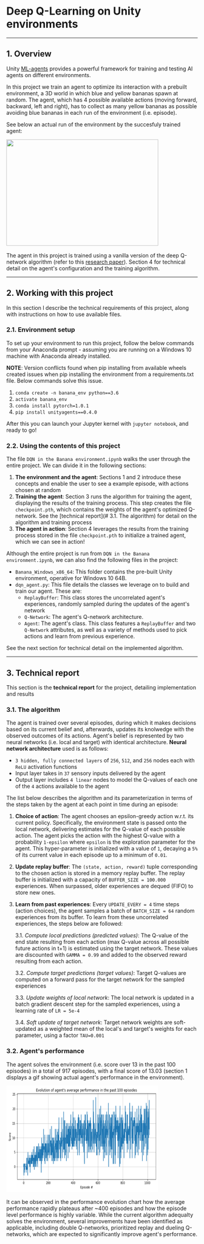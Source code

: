 # Deep Q-Learning on Unity environments

-----------

## 1. Overview

Unity [ML-agents](https://github.com/Unity-Technologies/ml-agents) provides a powerful framework for training
and testing AI agents on different environments. 

In this project we train an agent to optimize its interaction with a prebuilt environment, a 3D world in which blue and
yellow bananas spawn at random. The agent, which has 4 possible available actions (moving forward, backward, left and right), 
has to collect as many yellow bananas as possible avoiding blue bananas in each run of the environment (i.e. episode).

See below an actual run of the environment by the succesfuly trained agent:

<img src="images/agent_in_action.gif" width="400" height="280" loc="center"/>


The agent in this project is trained using a vanilla version of the deep Q-network algorithm (refer to this 
[research paper](https://web.stanford.edu/class/psych209/Readings/MnihEtAlHassibis15NatureControlDeepRL.pdf)). 
Section 4 for technical detail on the agent's configuration and the training algorithm.


-----------

## 2. Working with this project

In this section I describe the technical requirements of this project, along with instructions on how to use available files.


### 2.1. Environment setup

To set up your environment to run this project, follow the below commands from your Anaconda prompt - assuming
you are running on a Windows 10 machine with Anaconda already installed.

**NOTE**: Version conflicts found when pip installing from available wheels created issues when pip installing
the environment from a requirements.txt file. Below commands solve this issue.

1. `conda create -n banana_env python==3.6`
2. `activate banana_env` 
3. `conda install pytorch=1.0.1`
4. `pip install unityagents==0.4.0`

After this you can launch your Jupyter kernel with `jupyter notebook`, and ready to go!


### 2.2. Using the contents of this project

The file `DQN in the Banana environment.ipynb` walks the user through the entire project. We can divide it in the following sections:

1. **The environment and the agent**: Sections 1 and 2 introduce these concepts and enable the user to see a example episode, with actions chosen at random
2. **Training the agent**: Section 3 runs the algorithm for training the agent, displaying the results of the training process. This step creates the file `checkpoint.pth`, which contains the weights of the agent's optimized Q-network. See the [technical report](# 3.1. The algorithm) for detail on the algorithm and training process
3. **The agent in action**: Section 4 leverages the results from the training process stored in the file `checkpoint.pth` to initialize a trained agent, which we can see in action!

Although the entire project is run from `DQN in the Banana environment.ipynb`, we can also find the following files in the project:

- `Banana_Windows_x86_64`: This folder contains the pre-built Unity environment, operative for Windows 10 64B.
- `dqn_agent.py`: This file details the classes we leverage on to build and train our agent. These are:
	- `ReplayBuffer`: This class stores the uncorrelated agent's experiences, randomly sampled during the updates of the agent's network
	- `Q-Network`: The agent's Q-network architecture.
	- `Agent`: The agent's class. This class features a `ReplayBuffer` and two `Q-Network` attributes, as well as a variety of methods used to pick actions and learn from previous experience.


See the next section for technical detail on the implemented algorithm.


-----------

## 3. Technical report

This section is the **technical report** for the project, detailing implementation and results


### 3.1. The algorithm

The agent is trained over several episodes, during which it makes decisions based on its current belief and, afterwards,
updates its knolwedge with the observed outcomes of its actions. Agent's belief is represented by two neural networks 
(i.e. local and target) with identical architecture. **Neural network architecture** used is as follows:

- `3 hidden, fully connected layers` of `256`, `512`, and `256` nodes each with `ReLU` activation functions
- Input layer takes in `37` sensory inputs delivered by the agent
- Output layer includes `4 linear` nodes to model the Q-values of each one of the `4` actions available to the agent

The list below describes the algorithm and its parameterization in terms of the steps taken by the agent at each 
point in time during an episode:

1. **Choice of action**: The agent chooses an epsilon-greedy action w.r.t. its current policy. Specifically, the environment state
is passed onto the local network, delivering estimates for the Q-value of each possible action. The agent picks the action with
the highest Q-value with a probability `1-epsilon` where `epsilon` is the exploration parameter for the agent. This hyper-parameter
is initialized with a value of `1`, decaying a `5%` of its current value in each episode up to a minimum of `0.01`.

2. **Update replay buffer**: The `(state, action, reward)` tuple corresponding to the chosen action is stored in a 
memory replay buffer. The replay buffer is initialized with a capacity of `BUFFER_SIZE = 100.000` experiences. When surpassed, older 
experiences are dequed (FIFO) to store new ones.

3. **Learn from past experiences**: Every `UPDATE_EVERY = 4` time steps (action choices), the agent samples a batch of `BATCH_SIZE = 64` random
experiences from its buffer. To learn from these uncorrelated experiences, the steps below are followed:

	3.1. *Compute local predictions (predicted values)*: The Q-value of the end state resulting from each action 
(max Q-value across all possible future actions in t+1) is estimated using the target network. These values are 
discounted with `GAMMA = 0.99` and added to the observed reward resulting from each action. 
	
	3.2. *Compute target predictions (target values)*: Target Q-values are computed on a forward pass for the target
network for the sampled experiences
	
	3.3. *Update weights of local network*: The local network is updated in a batch gradient descent step for the
sampled experiences, using a learning rate of `LR = 5e-4`
	
	3.4. *Soft update of target network*: Target network weights are soft-updated as a weighted mean of the local's 
and target's weights for each parameter, using a factor `TAU=0.001`


### 3.2. Agent's performance

The agent solves the environment (i.e. score over 13 in the past 100 episodes) in a total of 917 episodes, with a final
score of 13.03 (section 1 displays a gif showing actual agent's performance in the environment).

<img src="images/performance_evolution.PNG" width="400" height="280" loc="center"/>

It can be observed in the performance evolution chart how the average performance rapidly plateaus after ~400 episodes
and how the episode level performance is highly variable. While the current algorithm adequalty solves the environment,
several improvements have been identified as applicable, including double Q-networks, prioritized replay and dueling 
Q-networks, which are expected to significantly improve agent's performance.



 
